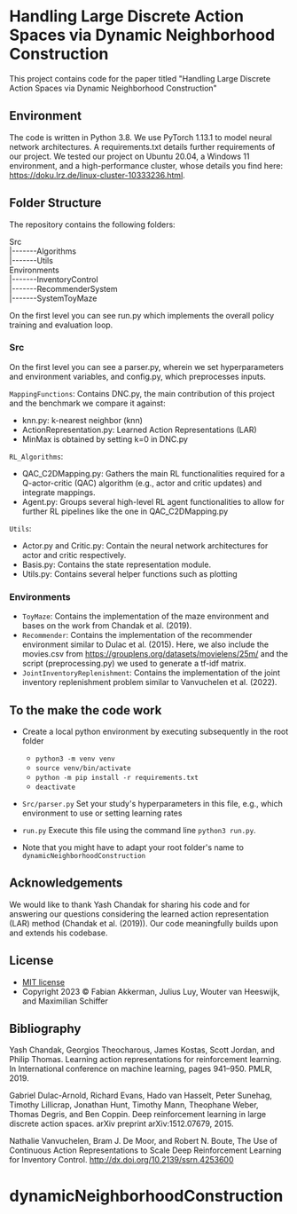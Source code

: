 # Handling Large Discrete Action Spaces via Dynamic Neighborhood Construction

This project contains code for the paper titled "Handling Large Discrete Action Spaces via Dynamic Neighborhood Construction"


## Environment

The code is written in Python 3.8. We use PyTorch 1.13.1 to model neural network architectures. A requirements.txt details further requirements of our project. We tested our project on Ubuntu 20.04, a Windows 11 environment, and a high-performance cluster, whose details you find here: https://doku.lrz.de/linux-cluster-10333236.html.


## Folder Structure
The repository contains the following folders:

Src<br>		|-------Algorithms<br>     	  |-------Utils<br>
Environments <br>	|-------InventoryControl<br>     |-------RecommenderSystem<br>	|-------SystemToyMaze<br>


On the first level you can see run.py which implements the overall policy training and evaluation loop.

### Src 

On the first level you can see a parser.py, wherein we set hyperparameters and environment variables, and config.py, which preprocesses inputs.

`MappingFunctions`: Contains DNC.py, the main contribution of this project and the benchmark we compare it against: 
* knn.py: k-nearest neighbor (knn)
* ActionRepresentation.py: Learned Action Representations (LAR)
* MinMax is obtained by setting k=0 in DNC.py


`RL_Algorithms`: 
* QAC_C2DMapping.py: Gathers the main RL functionalities required for a Q-actor-critic (QAC) algorithm (e.g., actor and critic updates) and integrate mappings. 
* Agent.py: Groups several high-level RL agent functionalities to allow for further RL pipelines like the one in QAC_C2DMapping.py

`Utils`: 
* Actor.py and Critic.py: Contain the neural network architectures for actor and critic respectively.
* Basis.py: Contains the state representation module.
* Utils.py: Contains several helper functions such as plotting

### Environments
* `ToyMaze`: Contains the implementation of the maze environment and bases on the work from Chandak et al. (2019).
* `Recommender`: Contains the implementation of the recommender environment similar to Dulac et al. (2015). Here, we also include the movies.csv from https://grouplens.org/datasets/movielens/25m/ and the script (preprocessing.py) we used to generate a tf-idf matrix.
* `JointInventoryReplenishment`: Contains the implementation of the joint inventory replenishment problem similar to Vanvuchelen et al. (2022).


## To the make the code work

 * Create a local python environment by executing subsequently in the root folder
 	* `python3 -m venv venv`
	* `source venv/bin/activate`
	* `python -m pip install -r requirements.txt`
	* `deactivate`
 * `Src/parser.py` Set your study's hyperparameters in this file, e.g., which environment to use or setting learning rates
 
 * `run.py` Execute this file using the command line `python3 run.py`.
 
 * Note that you might have to adapt your root folder's name to `dynamicNeighborhoodConstruction`
 

## Acknowledgements
We would like to thank Yash Chandak for sharing his code and for answering our questions considering the learned action representation (LAR) method (Chandak et al. (2019)). Our code meaningfully builds upon and extends his codebase.

## License
* [MIT license](https://opensource.org/license/mit/)
* Copyright 2023 © Fabian Akkerman, Julius Luy, Wouter van Heeswijk, and Maximilian Schiffer

## Bibliography

Yash Chandak, Georgios Theocharous, James Kostas, Scott Jordan, and Philip Thomas. Learning action
representations for reinforcement learning. In International conference on machine learning, pages 941–950.
PMLR, 2019.


Gabriel Dulac-Arnold, Richard Evans, Hado van Hasselt, Peter Sunehag, Timothy Lillicrap, Jonathan Hunt,
Timothy Mann, Theophane Weber, Thomas Degris, and Ben Coppin. Deep reinforcement learning in large
discrete action spaces. arXiv preprint arXiv:1512.07679, 2015.

Nathalie Vanvuchelen, Bram J. De Moor, and Robert N. Boute, The Use of Continuous Action Representations to Scale Deep Reinforcement Learning for Inventory Control. http://dx.doi.org/10.2139/ssrn.4253600 
# dynamicNeighborhoodConstruction
